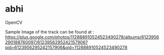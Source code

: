 # abhi
OpenCV 

Sample Image of the track can be found at :
https://plus.google.com/photos/112888910524523490278/albums/6123956290188760097/6123956295242157906?pid=6123956295242157906&oid=112888910524523490278
